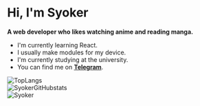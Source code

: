 # Hi, I'm Syoker

**A web developer who likes watching anime and reading manga.**

- I'm currently learning React.
- I usually make modules for my device.
- I'm currently studying at the university.
- You can find me on **[Telegram](https://t.me/Syoker)**.

<div align="left">
    <img src=https://github-readme-stats.vercel.app/api/top-langs/?username=syoker&layout=compact alt=TopLangs>
</div>
<div align="left">
    <img src=https://github-readme-stats.vercel.app/api?username=syoker&show_icons=true alt=SyokerGitHubstats>
</div>
<div align="left">
    <img src="https://komarev.com/ghpvc/?username=syoker&label=Profile%20views&color=0e75b6&style=flat" alt="Syoker" />
</div>
